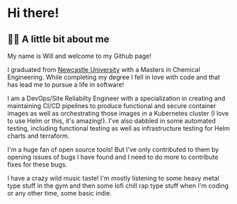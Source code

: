 # Hi there!

## 👨‍💻 A little bit about me

My name is Will and welcome to my Github page!

I graduated from [Newcastle University](https://www.ncl.ac.uk/) with a Masters in Chemical Engineering. While completing my degree I fell in love with code and that has lead me to pursue a life in software!

I am a DevOps/Site Reliabilty Engineer with a specialization in creating and maintaining CI/CD pipelines to produce functional and secure container images as well as orchestrating those images in a Kubernetes cluster (I love to use Helm or this, it's amazing!). 
I've also dabbled in some automated testing, including functional testing as well as infrastructure testing for Helm charts and terraform.

I'm a huge fan of open source tools! But I've only contributed to them by opening issues of bugs I have found and I need to do more to contribute fixes for these bugs.

I have a crazy wild music taste! I'm mostly listening to some heavy metal type stuff in the gym and then some lofi chill rap type stuff when I'm coding or any other time, some basic indie.
